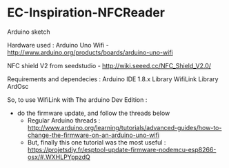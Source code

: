 # EC-Inspiration-NFCReader
Arduino sketch

Hardware used : 
Arduino Uno Wifi - http://www.arduino.org/products/boards/arduino-uno-wifi

NFC shield V2 from seedstudio - http://wiki.seeed.cc/NFC_Shield_V2.0/

Requirements and dependecies :
Arduino IDE 1.8.x
Library WifiLink
Library ArdOsc

So, to use WifiLink with The arduino Dev Edition :
* do the firmware update, and follow the threads below
  * Regular Arduino threads : http://www.arduino.org/learning/tutorials/advanced-guides/how-to-change-the-firmware-on-an-arduino-uno-wifi
  * But, finally this one tutorial was the most useful : https://projetsdiy.fr/esptool-update-firmware-nodemcu-esp8266-osx/#.WXHLPYppzdQ

